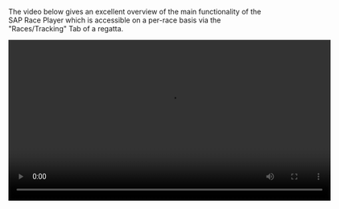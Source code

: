 The video below gives an excellent overview of the main functionality of the SAP Race Player which is accessible on a per-race basis via the "Races/Tracking" Tab of a regatta.

<video controls="true" width="640" src="https://sapsailing-documentation.s3.eu-west-1.amazonaws.com/adminconsole/RaceBoardDemo.mp4" type="video/mp4">
  Your browser does not support the video tag.
</video>